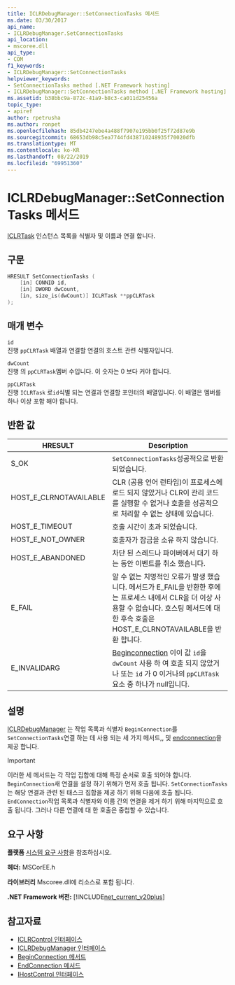 ```yaml
---
title: ICLRDebugManager::SetConnectionTasks 메서드
ms.date: 03/30/2017
api_name:
- ICLRDebugManager.SetConnectionTasks
api_location:
- mscoree.dll
api_type:
- COM
f1_keywords:
- ICLRDebugManager::SetConnectionTasks
helpviewer_keywords:
- SetConnectionTasks method [.NET Framework hosting]
- ICLRDebugManager::SetConnectionTasks method [.NET Framework hosting]
ms.assetid: b38bbc9a-872c-41a9-b8c3-ca011d25456a
topic_type:
- apiref
author: rpetrusha
ms.author: ronpet
ms.openlocfilehash: 85db4247ebe4a488f7907e195bb0f25f72d87e9b
ms.sourcegitcommit: 68653db98c5ea7744fd438710248935f70020dfb
ms.translationtype: MT
ms.contentlocale: ko-KR
ms.lasthandoff: 08/22/2019
ms.locfileid: "69951360"
---
```

# <a name="iclrdebugmanagersetconnectiontasks-method"></a>ICLRDebugManager::SetConnectionTasks 메서드
[ICLRTask](../../../../docs/framework/unmanaged-api/hosting/iclrtask-interface.md) 인스턴스 목록을 식별자 및 이름과 연결 합니다.  
  
## <a name="syntax"></a>구문  
  
```cpp  
HRESULT SetConnectionTasks (  
    [in] CONNID id,  
    [in] DWORD dwCount,  
    [in, size_is(dwCount)] ICLRTask **ppCLRTask  
);  
```  
  
## <a name="parameters"></a>매개 변수  
 `id`  
 진행 `ppCLRTask` 배열과 연결할 연결의 호스트 관련 식별자입니다.  
  
 `dwCount`  
 진행 의 `ppCLRTask`멤버 수입니다. 이 숫자는 0 보다 커야 합니다.  
  
 `ppCLRTask`  
 진행 `ICLRTask` 로`id`식별 되는 연결과 연결할 포인터의 배열입니다. 이 배열은 멤버를 하나 이상 포함 해야 합니다.  
  
## <a name="return-value"></a>반환 값  
  
|HRESULT|Description|  
|-------------|-----------------|  
|S_OK|`SetConnectionTasks`성공적으로 반환 되었습니다.|  
|HOST_E_CLRNOTAVAILABLE|CLR (공용 언어 런타임)이 프로세스에 로드 되지 않았거나 CLR이 관리 코드를 실행할 수 없거나 호출을 성공적으로 처리할 수 없는 상태에 있습니다.|  
|HOST_E_TIMEOUT|호출 시간이 초과 되었습니다.|  
|HOST_E_NOT_OWNER|호출자가 잠금을 소유 하지 않습니다.|  
|HOST_E_ABANDONED|차단 된 스레드나 파이버에서 대기 하는 동안 이벤트를 취소 했습니다.|  
|E_FAIL|알 수 없는 치명적인 오류가 발생 했습니다. 메서드가 E_FAIL을 반환한 후에는 프로세스 내에서 CLR을 더 이상 사용할 수 없습니다. 호스팅 메서드에 대 한 후속 호출은 HOST_E_CLRNOTAVAILABLE을 반환 합니다.|  
|E_INVALIDARG|[Beginconnection](../../../../docs/framework/unmanaged-api/hosting/iclrdebugmanager-beginconnection-method.md) 이이 값 `id`을 `dwCount` 사용 하 여 호출 되지 않았거나 또는 `id` 가 0 이거나의 `ppCLRTask` 요소 중 하나가 null입니다.|  
  
## <a name="remarks"></a>설명  
 [ICLRDebugManager](../../../../docs/framework/unmanaged-api/hosting/iclrdebugmanager-interface.md) 는 작업 목록과 식별자 `BeginConnection`를 `SetConnectionTasks`연결 하는 데 사용 되는 세 가지 메서드,, 및 [endconnection](../../../../docs/framework/unmanaged-api/hosting/iclrdebugmanager-endconnection-method.md)을 제공 합니다.  
  
> [!IMPORTANT]
> 이러한 세 메서드는 각 작업 집합에 대해 특정 순서로 호출 되어야 합니다. `BeginConnection`새 연결을 설정 하기 위해가 먼저 호출 됩니다. `SetConnectionTasks`는 해당 연결과 관련 된 태스크 집합을 제공 하기 위해 다음에 호출 됩니다. `EndConnection`작업 목록과 식별자와 이름 간의 연결을 제거 하기 위해 마지막으로 호출 됩니다. 그러나 다른 연결에 대 한 호출은 중첩할 수 있습니다.  
  
## <a name="requirements"></a>요구 사항  
 **플랫폼** [시스템 요구 사항](../../../../docs/framework/get-started/system-requirements.md)을 참조하십시오.  
  
 **헤더:** MSCorEE.h  
  
 **라이브러리** Mscoree.dll에 리소스로 포함 됩니다.  
  
 **.NET Framework 버전:** [!INCLUDE[net_current_v20plus](../../../../includes/net-current-v20plus-md.md)]  
  
## <a name="see-also"></a>참고자료

- [ICLRControl 인터페이스](../../../../docs/framework/unmanaged-api/hosting/iclrcontrol-interface.md)
- [ICLRDebugManager 인터페이스](../../../../docs/framework/unmanaged-api/hosting/iclrdebugmanager-interface.md)
- [BeginConnection 메서드](../../../../docs/framework/unmanaged-api/hosting/iclrdebugmanager-beginconnection-method.md)
- [EndConnection 메서드](../../../../docs/framework/unmanaged-api/hosting/iclrdebugmanager-endconnection-method.md)
- [IHostControl 인터페이스](../../../../docs/framework/unmanaged-api/hosting/ihostcontrol-interface.md)
